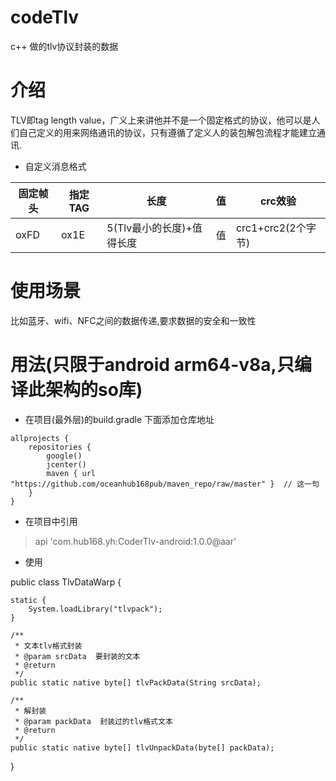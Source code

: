 # codeTlv
c++  做的tlv协议封装的数据

# 介绍
TLV即tag length value，广义上来讲他并不是一个固定格式的协议，他可以是人们自己定义的用来网络通讯的协议，只有遵循了定义人的装包解包流程才能建立通讯.

-  自定义消息格式
 
固定帧头| 指定TAG | 长度 | 值 | crc效验
------------ | ------------- | ------------- | ------------- | -------------
oxFD | ox1E | 5(Tlv最小的长度)+值得长度 | 值 | crc1+crc2(2个字节)
 
# 使用场景
比如蓝牙、wifi、NFC之间的数据传递,要求数据的安全和一致性


# 用法(只限于android arm64-v8a,只编译此架构的so库)

- 在项目(最外层)的build.gradle 下面添加仓库地址 

```
allprojects {
    repositories {
        google()
        jcenter()
        maven { url "https://github.com/oceanhub168pub/maven_repo/raw/master" }  // 这一句
    }
}
```
- 在项目中引用 
> api 'com.hub168.yh:CoderTlv-android:1.0.0@aar'
   
- 使用

public class TlvDataWarp {

    static {
        System.loadLibrary("tlvpack");
    }

    /**
     * 文本tlv格式封装
     * @param srcData  要封装的文本
     * @return
     */
    public static native byte[] tlvPackData(String srcData);

    /**
     * 解封装
     * @param packData  封装过的tlv格式文本
     * @return
     */
    public static native byte[] tlvUnpackData(byte[] packData);

}

  
